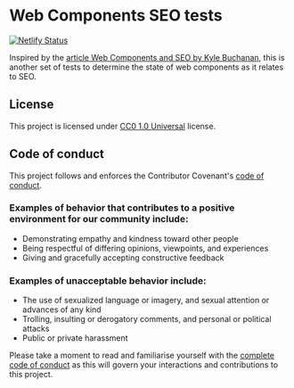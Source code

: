# Web Components SEO tests

[![Netlify Status](https://api.netlify.com/api/v1/badges/c3e21651-7cb2-4469-b865-38ca8ac1381d/deploy-status)](https://app.netlify.com/sites/web-componenets-and-seo/deploys)

Inspired by the [article Web Components and SEO by Kyle Buchanan](https://medium.com/patternfly-elements/web-components-and-seo-58227413e072#:~:text=Web%20Components%20and%20SEO%0AWe%20all%20), this is another set of tests to determine the state of web components as it relates to SEO.

## License

This project is licensed under [CC0 1.0 Universal](LICENSE) license.

## Code of conduct

This project follows and enforces the Contributor Covenant's [code of conduct](CODE_OF_CONDUCT.md).

### Examples of behavior that contributes to a positive environment for our community include:

- Demonstrating empathy and kindness toward other people
- Being respectful of differing opinions, viewpoints, and experiences
- Giving and gracefully accepting constructive feedback

### Examples of unacceptable behavior include:

- The use of sexualized language or imagery, and sexual attention or advances of any kind
- Trolling, insulting or derogatory comments, and personal or political attacks
- Public or private harassment

Please take a moment to read and familiarise yourself with the [complete code of conduct](CODE_OF_CONDUCT.md) as this will govern your interactions and contributions to this project.

